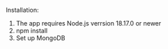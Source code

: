Installation:

1. The app requires Node.js verrsion 18.17.0 or newer
2. npm install
3. Set up MongoDB
